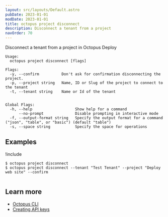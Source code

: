 ```yaml
---
layout: src/layouts/Default.astro
pubDate: 2023-01-01
modDate: 2023-01-01
title: octopus project disconnect
description: Disconnect a tenant from a project
navOrder: 70
---
```


Disconnect a tenant from a project in Octopus Deploy


```
Usage:
  octopus project disconnect [flags]

Flags:
  -y, --confirm          Don't ask for confirmation disconnecting the project.
  -p, --project string   Name, ID or Slug of the project to connect to the tenant
  -t, --tenant string    Name or Id of the tenant


Global Flags:
  -h, --help                   Show help for a command
      --no-prompt              Disable prompting in interactive mode
  -f, --output-format string   Specify the output format for a command ("json", "table", or "basic") (default "table")
  -s, --space string           Specify the space for operations

```

## Examples

!include <samples-instance>


```
$ octopus project disconnect
$ octopus project disconnect --tenant "Test Tenant" --project "Deploy web site" --confirm


```

## Learn more

- [Octopus CLI](/docs/octopus-rest-api/cli)
- [Creating API keys](/docs/octopus-rest-api/how-to-create-an-api-key)
